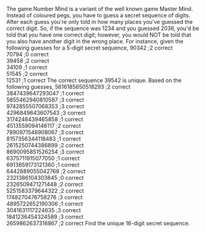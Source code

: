  The game Number Mind is a variant of the well known game Master Mind.  Instead of coloured pegs, you have to guess a secret sequence of digits. After each guess you're only told in how many places you've guessed the correct digit. So, if the sequence was 1234 and you guessed 2036, you'd be told that you have one correct digit; however, you would NOT be told that you also have another digit in the wrong place.    For instance, given the following guesses for a 5-digit secret sequence,  90342 ;2 correct<br />  70794 ;0 correct<br />  39458 ;2 correct<br />  34109 ;1 correct<br />  51545 ;2 correct<br />  12531 ;1 correct  The correct sequence 39542 is unique.    Based on the following guesses,    5616185650518293 ;2 correct<br />  3847439647293047 ;1 correct<br />  5855462940810587 ;3 correct<br />  9742855507068353 ;3 correct<br />  4296849643607543 ;3 correct<br />  3174248439465858 ;1 correct<br />  4513559094146117 ;2 correct<br />  7890971548908067 ;3 correct<br />  8157356344118483 ;1 correct<br />  2615250744386899 ;2 correct<br />  8690095851526254 ;3 correct<br />  6375711915077050 ;1 correct<br />  6913859173121360 ;1 correct<br />  6442889055042768 ;2 correct<br />  2321386104303845 ;0 correct<br />  2326509471271448 ;2 correct<br />  5251583379644322 ;2 correct<br />  1748270476758276 ;3 correct<br />  4895722652190306 ;1 correct<br />  3041631117224635 ;3 correct<br />  1841236454324589 ;3 correct<br />  2659862637316867 ;2 correct    Find the unique 16-digit secret sequence.  